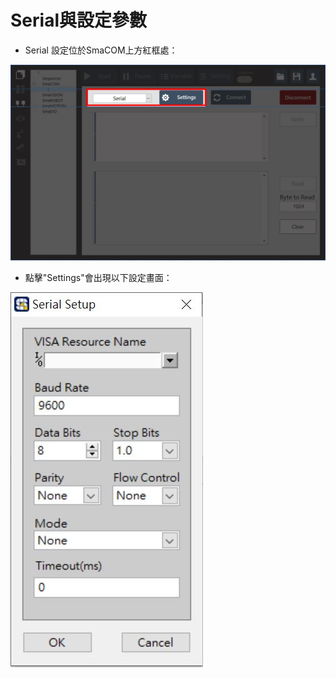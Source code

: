 # Serial與設定參數

* Serial 設定位於SmaCOM上方紅框處：

![SmaCOM Serial&#x8A2D;&#x5B9A;&#x4F4D;&#x7F6E;](../../.gitbook/assets/serial-jie-mian.JPG)

* 點擊"Settings"會出現以下設定畫面：

![](../../.gitbook/assets/serial-setup.JPG)

